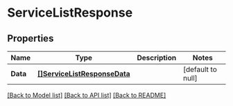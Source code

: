 # ServiceListResponse

## Properties
Name | Type | Description | Notes
------------ | ------------- | ------------- | -------------
**Data** | [**[]ServiceListResponseData**](serviceListResponse_data.md) |  | [default to null]

[[Back to Model list]](../README.md#documentation-for-models) [[Back to API list]](../README.md#documentation-for-api-endpoints) [[Back to README]](../README.md)

